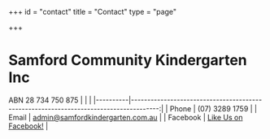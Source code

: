 +++
id = "contact"
title = "Contact"
type = "page"

+++
# Samford Community Kindergarten Inc
ABN 28 734 750 875
|  |  |
|----------|--------------------------------------------------------------------------------------:|
| Phone    |    (07) 3289 1759 |
| Email    |    admin@samfordkindergarten.com.au                                              |
| Facebook |    [Like Us on Facebook!](https://www.facebook.com/SamfordCommunityKindergarten) |